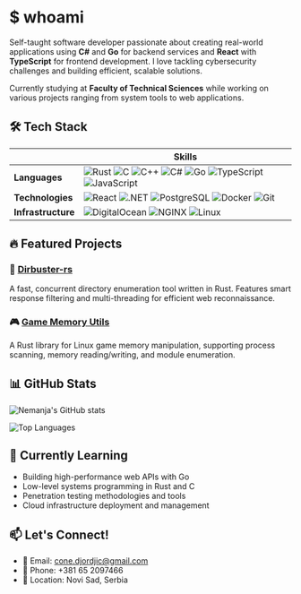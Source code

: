 # $ whoami

Self-taught software developer passionate about creating real-world applications using **C#** and **Go** for backend services and **React** with **TypeScript** for frontend development. I love tackling cybersecurity challenges and building efficient, scalable solutions.

Currently studying at **Faculty of Technical Sciences** while working on various projects ranging from system tools to web applications.


## 🛠️ Tech Stack

|          | **Skills** |
| ----------------- | ----------------------------------------------------------------------------------------------------------------------------------------------------------------------------------------------------------------------------------------------------------------------------------------------------------------------------------------------------------------- |
| **Languages** | ![Rust](https://img.shields.io/badge/-Rust-000000?style=flat&logo=rust&logoColor=white) ![C](https://img.shields.io/badge/-C-A8B9CC?style=flat&logo=c&logoColor=black) ![C++](https://img.shields.io/badge/-C++-00599C?style=flat&logo=cplusplus&logoColor=white) ![C#](https://img.shields.io/badge/-C%23-239120?style=flat&logo=c-sharp&logoColor=white) ![Go](https://img.shields.io/badge/-Go-00ADD8?style=flat&logo=go&logoColor=white) ![TypeScript](https://img.shields.io/badge/-TypeScript-3178C6?style=flat&logo=typescript&logoColor=white) ![JavaScript](https://img.shields.io/badge/-JavaScript-F7DF1E?style=flat&logo=javascript&logoColor=black) |
| **Technologies** | ![React](https://img.shields.io/badge/-React-61DAFB?style=flat&logo=react&logoColor=black) ![.NET](https://img.shields.io/badge/-.NET-512BD4?style=flat&logo=dotnet&logoColor=white) ![PostgreSQL](https://img.shields.io/badge/-PostgreSQL-336791?style=flat&logo=postgresql&logoColor=white) ![Docker](https://img.shields.io/badge/-Docker-2496ED?style=flat&logo=docker&logoColor=white) ![Git](https://img.shields.io/badge/-Git-F05032?style=flat&logo=git&logoColor=white)                                                                                                                                                                                                                         |
| **Infrastructure**| ![DigitalOcean](https://img.shields.io/badge/-DigitalOcean-0080FF?style=flat&logo=digitalocean&logoColor=white) ![NGINX](https://img.shields.io/badge/-NGINX-009639?style=flat&logo=nginx&logoColor=white) ![Linux](https://img.shields.io/badge/-Linux-FCC624?style=flat&logo=linux&logoColor=black)                                                                                                                                                                                                                                                                                                                           |


## 🔥 Featured Projects

### 🔧 [Dirbuster-rs](https://github.com/ConeDjordjic/dirbuster-rs)
A fast, concurrent directory enumeration tool written in Rust. Features smart response filtering and multi-threading for efficient web reconnaissance.

### 🎮 [Game Memory Utils](https://github.com/ConeDjordjic/game-mem-utils)
A Rust library for Linux game memory manipulation, supporting process scanning, memory reading/writing, and module enumeration.



## 📊 GitHub Stats

![Nemanja's GitHub stats](https://github-readme-stats.vercel.app/api?username=ConeDjordjic&show_icons=true&theme=dark&hide_border=true&bg_color=0D1117)

![Top Languages](https://github-readme-stats.vercel.app/api/top-langs/?username=ConeDjordjic&layout=compact&theme=dark&hide_border=true&bg_color=0D1117)

## 🌱 Currently Learning
- Building high-performance web APIs with Go
- Low-level systems programming in Rust and C
- Penetration testing methodologies and tools
- Cloud infrastructure deployment and management

## 📫 Let's Connect!
- 📧 Email: cone.djordjic@gmail.com
- 📱 Phone: +381 65 2097466
- 📍 Location: Novi Sad, Serbia
